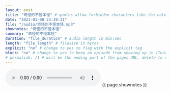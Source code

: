 ```yaml
---
layout: post
title: "奇怪的不怪本怪" # quotes allow forbidden characters like the colon
date: "2021-01-08 23:39:31"
file: "/audio/奇怪的不怪本怪.mp3"
shownotes: "奇怪的不怪本怪"
summary: "奇怪的不怪本怪"
duration: "file_duration" # audio length in min:sec
length: "file_length" # filesize in bytes
explicit: "no" # change to yes to flag with the explicit tag
block: "no" # change to yes to keep an episode from showing up in iTunes
# permalink: /1 # will be the ending part of the pages URL, delete to default to the title
---
```


<audio controls>
<source src="{{site.url}}{{site.baseurl}}{{ page.file }}" type="audio/x-mp3">
Your browser does not support the audio element.
</audio>
{{ page.shownotes }}
